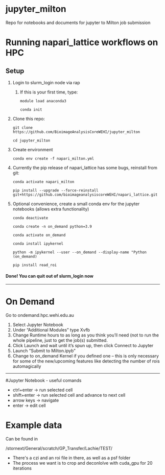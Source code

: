 # jupyter_milton
Repo for notebooks and documents for jupyter to Milton job submission

# Running napari_lattice workflows on HPC

## Setup
1. Login to slurm_login node via rap
   1. If this is your first time, type:
   
      ```module load anaconda3```

      ```conda init```
2. Clone this repo:

    ```git clone https://github.com/BioimageAnalysisCoreWEHI/jupyter_milton```
 
    ```cd jupyter_milton```
3. Create environment 

   ```conda env create -f napari_milton.yml```
4. Currently the pip release of napari_lattice has some bugs, reinstall from git:
   
   ```conda activate napari_milton```

   ```pip install --upgrade --force-reinstall git+https://github.com/bioimageanalysiscoreWEHI/napari_lattice.git```

5. Optional convenience, create a small conda env for the jupyter notebooks (allows extra functionality)

   ```conda deactivate```

   ```conda create -n on_demand python=3.9```

   ```conda activate on_demand```

   ```conda install ipykernel```

   ```python -m ipykernel --user --on_demand --display-name "Python (on_demand)```

   ```pip install read_roi```
#### Done! You can quit out of slurm_login now

---

# On Demand
Go to ondemand.hpc.wehi.edu.au 

1. Select Jupyter Notebook
2. Under “Additional Modules” type Xvfb
3. Change Runtime hours to as long as you think you’ll need (not to run the whole pipeline, just to get the job(s) submitted. 
4. Click Launch and wait until it’s spun up, then click Connect to Jupyter 
5. Launch “Submit to Milton.ipyb”  
6. Change to on_demand Kernel if you defined one – this is only necessary for some of the new/upcoming features like detecting the number of rois automagically

---

#Jupyter Notebook - useful comands
- ctrl+enter -> run selected cell
- shift+enter -> run selected cell and advance to next cell
- arrow keys -> navigate
- enter -> edit cell

# Example data
Can be found in 

/stornext/General/scratch/GP_Transfer/Lachie/TEST/

- There's a czi and an roi file in there, as well as a psf folder
- The process we want is to crop and deconlolve with cuda_gpu for 20 iterations




